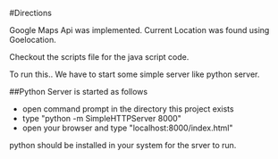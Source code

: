 #Directions

Google Maps Api was implemented.
Current Location was found using Goelocation.

Checkout the scripts file for the java script code.

To run this..
  We have to start some simple server like python server.

##Python Server is started as follows
- open command prompt in the directory this project exists
- type "python -m SimpleHTTPServer 8000"
- open your browser and type "localhost:8000/index.html"

python should be installed in your system for the srver to run.
